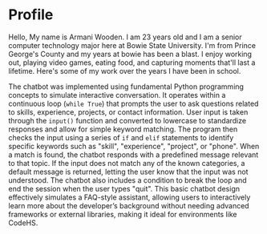 # Profile
Hello, My name is Armani Wooden. I am 23 years old and I am a senior computer technology major here at Bowie State University. I'm from Prince George's County and my years at bowie has been a blast. I enjoy working out, playing video games, eating food, and capturing moments that'll last a lifetime. Here's some of my work over the years I have been in school.


The chatbot was implemented using fundamental Python programming concepts to simulate interactive conversation. It operates within a continuous loop (`while True`) that prompts the user to ask questions related to skills, experience, projects, or contact information. User input is taken through the `input()` function and converted to lowercase to standardize responses and allow for simple keyword matching. The program then checks the input using a series of `if` and `elif` statements to identify specific keywords such as "skill", "experience", "project", or "phone". When a match is found, the chatbot responds with a predefined message relevant to that topic. If the input does not match any of the known categories, a default message is returned, letting the user know that the input was not understood. The chatbot also includes a condition to break the loop and end the session when the user types "quit". This basic chatbot design effectively simulates a FAQ-style assistant, allowing users to interactively learn more about the developer’s background without needing advanced frameworks or external libraries, making it ideal for environments like CodeHS.

